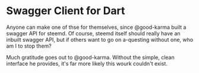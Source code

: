 #  Swagger Client for Dart

Anyone can make one of thse for themselves, since @good-karma built a swagger API for steemd.  Of course, steemd itself should really have an inbuilt swagger API, but if others want to go on a-questing without one, who am I to stop them? 

Much gratitude goes out to @good-karma.  Without the simple, clean interface he provides, it's far more likely this wourk couldn't exist.  

